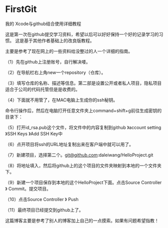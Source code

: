 # FirstGit
我的
Xcode与github结合使用详细教程

这是第一次在github提交学习资料，希望以后可以好好保持一个好的记录学习的习惯。
这是基于其他作者基础上的改良版教程。

主要是参考了现在网上的一些资料给没整过的人一个详细的指南。

（1）先在github上注册账号，自行解决喽。

（2）在导航栏右上角new一个repository（仓库）。

（3）填写仓库的名称、描述等信息。第二部是设置公开或者私人项目，隐私项目适合于公司的代码托管但是是收费的。

（4）下面就不用管了，在MAC电脑上生成你的ssh秘钥。

命令行操作后，然后在电脑打开任意文件夹上command+shift+g前往生成密钥的目录下：

（5）打开id_rsa.pub这个文件，将文件中的内容复制到github 》account setting 》SSH Keys 》Add SSH Key中

（6）点开项目将ssh的URL地址复制出来在客户端中就可以用了。

（7）新建项目，选择第二个。git@github.com:daleiwang/HelloProject.git

（8）将地址填入，然后将github上的这个项目的文件夹映射到本地的一个文件夹下。

（9）新建一个项目保存到本地的这个HelloProject下面。点击Source Controller 》 Commit。提交项目。

（10）点击Source Controller 》 Push

（11）最终项目已经提交到github上了。

这篇博客主要是参考了别人的博客加上自己的一点摸索。如果有问题希望指教！
